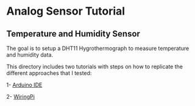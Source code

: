 # Analog Sensor Tutorial

## Temperature and Humidity Sensor

The goal is to setup a DHT11 Hygrothermograph to measure temperature and humidity data.

This directory includes two tutorials with steps on how to replicate the different approaches that I tested:

1- [Arduino IDE](https://github.com/HectorGBoissier/CSC8566_IOT_Fall2022/blob/Analog_Sensor_Tutorial/Analog_Sensor_Tutorial/Arduino_IDE.md)

2- [WiringPi](https://github.com/HectorGBoissier/CSC8566_IOT_Fall2022/blob/Analog_Sensor_Tutorial/Analog_Sensor_Tutorial/WiringPi.md) 